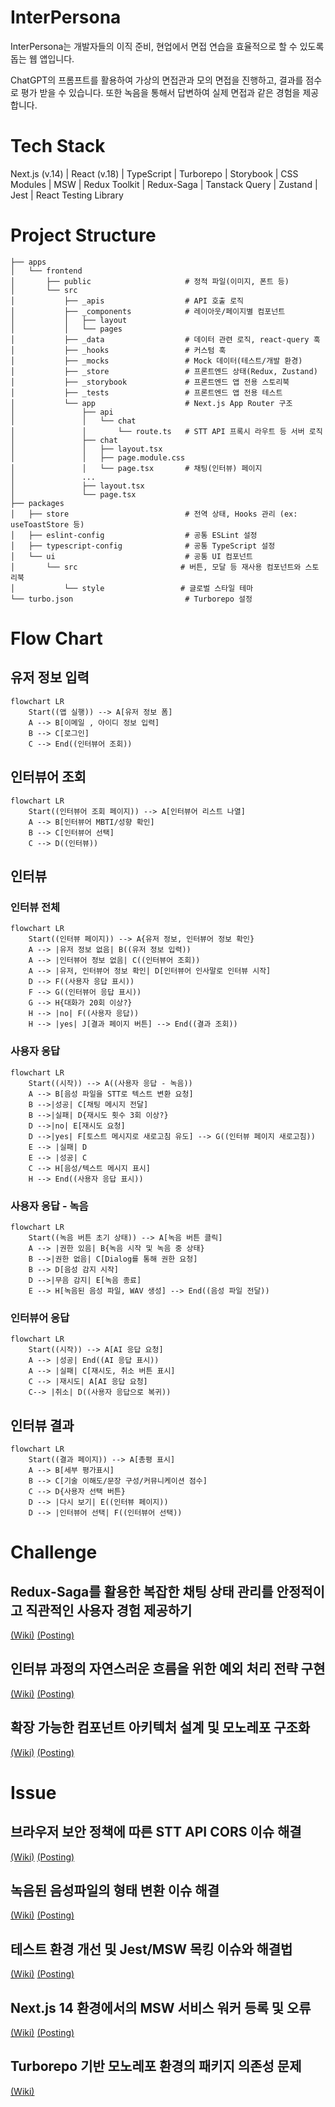 # InterPersona

InterPersona는 개발자들의 이직 준비, 현업에서 면접 연습을 효율적으로 할 수 있도록 돕는 웹 앱입니다.

ChatGPT의 프롬프트를 활용하여 가상의 면접관과 모의 면접을 진행하고, 결과를 점수로 평가 받을 수 있습니다.
또한 녹음을 통해서 답변하여 실제 면접과 같은 경험을 제공합니다.

# Tech Stack

Next.js (v.14) | React (v.18) | TypeScript | Turborepo | Storybook | CSS Modules | MSW | Redux Toolkit | Redux-Saga | Tanstack Query | Zustand | Jest | React Testing Library

# Project Structure

```
├── apps
│   └── frontend
│       ├── public                     # 정적 파일(이미지, 폰트 등)
│       └── src
│           ├── _apis                  # API 호출 로직
│           ├── _components            # 레이아웃/페이지별 컴포넌트
│           │   ├── layout
│           │   └── pages
│           ├── _data                  # 데이터 관련 로직, react-query 훅
│           ├── _hooks                 # 커스텀 훅
│           ├── _mocks                 # Mock 데이터(테스트/개발 환경)
│           ├── _store                 # 프론트엔드 상태(Redux, Zustand)
│           ├── _storybook             # 프론트엔드 앱 전용 스토리북
│           ├── _tests                 # 프론트엔드 앱 전용 테스트
│           └── app                    # Next.js App Router 구조
│               ├── api
│               │   └── chat
│               │       └── route.ts   # STT API 프록시 라우트 등 서버 로직
│               ├── chat
│               │   ├── layout.tsx
│               │   ├── page.module.css
│               │   └── page.tsx       # 채팅(인터뷰) 페이지
│               ...
│               ├── layout.tsx
│               └── page.tsx
├── packages
│   ├── store                          # 전역 상태, Hooks 관리 (ex: useToastStore 등)
│   ├── eslint-config                  # 공통 ESLint 설정
│   ├── typescript-config              # 공통 TypeScript 설정
│   └── ui                             # 공통 UI 컴포넌트
│       └── src                       # 버튼, 모달 등 재사용 컴포넌트와 스토리북
│           └── style                 # 글로벌 스타일 테마
└── turbo.json                         # Turborepo 설정
```

# Flow Chart

## 유저 정보 입력

```mermaid
flowchart LR
    Start((앱 실행)) --> A[유저 정보 폼]
    A --> B[이메일 , 아이디 정보 입력]
    B --> C[로그인]
    C --> End((인터뷰어 조회))
```

## 인터뷰어 조회

```mermaid
flowchart LR
    Start((인터뷰어 조회 페이지)) --> A[인터뷰어 리스트 나열]
    A --> B[인터뷰어 MBTI/성향 확인]
    B --> C[인터뷰어 선택]
    C --> D((인터뷰))
```

## 인터뷰

### 인터뷰 전체

```mermaid
flowchart LR
    Start((인터뷰 페이지)) --> A{유저 정보, 인터뷰어 정보 확인}
    A --> |유저 정보 없음| B((유저 정보 입력))
    A --> |인터뷰어 정보 없음| C((인터뷰어 조회))
    A --> |유저, 인터뷰어 정보 확인| D[인터뷰어 인사말로 인터뷰 시작]
    D --> F((사용자 응답 표시))
    F --> G((인터뷰어 응답 표시))
    G --> H{대화가 20회 이상?}
    H --> |no| F((사용자 응답))
    H --> |yes| J[결과 페이지 버튼] --> End((결과 조회))
```

### 사용자 응답

```mermaid
flowchart LR
    Start((시작)) --> A((사용자 응답 - 녹음))
    A --> B[음성 파일을 STT로 텍스트 변환 요청]
    B -->|성공| C[채팅 메시지 전달]
    B -->|실패| D{재시도 횟수 3회 이상?}
    D -->|no| E[재시도 요청]
    D -->|yes| F[토스트 메시지로 새로고침 유도] --> G((인터뷰 페이지 새로고침))
    E --> |실패| D
    E --> |성공| C
    C --> H[음성/텍스트 메시지 표시]
    H --> End((사용자 응답 표시))
```

### 사용자 응답 - 녹음

```mermaid
flowchart LR
    Start((녹음 버튼 초기 상태)) --> A[녹음 버튼 클릭]
    A --> |권한 있음| B{녹음 시작 및 녹음 중 상태}
    B -->|권한 없음| C[Dialog를 통해 권한 요청]
    B --> D[음성 감지 시작]
    D -->|무음 감지| E[녹음 종료]
    E --> H[녹음된 음성 파일, WAV 생성] --> End((음성 파일 전달))
```

### 인터뷰어 응답

```mermaid
flowchart LR
    Start((시작)) --> A[AI 응답 요청]
    A --> |성공| End((AI 응답 표시))
    A --> |실패| C[재시도, 취소 버튼 표시]
    C --> |재시도| A[AI 응답 요청]
    C--> |취소| D((사용자 응답으로 복귀))
```

## 인터뷰 결과

```mermaid
flowchart LR
    Start((결과 페이지)) --> A[총평 표시]
    A --> B[세부 평가표시]
    B --> C[기술 이해도/문장 구성/커뮤니케이션 점수]
    C --> D{사용자 선택 버튼}
    D --> |다시 보기| E((인터뷰 페이지))
    D --> |인터뷰어 선택| F((인터뷰어 선택))
```

# Challenge

## Redux-Saga를 활용한 복잡한 채팅 상태 관리를 안정적이고 직관적인 사용자 경험 제공하기

[(Wiki)](https://github.com/hmy751/inter-persona/wiki/Challenge#redux-saga%EB%A5%BC-%ED%99%9C%EC%9A%A9%ED%95%9C-%EB%B3%B5%EC%9E%A1%ED%95%9C-%EC%B1%84%ED%8C%85-%EC%83%81%ED%83%9C-%EA%B4%80%EB%A6%AC%EB%A5%BC-%EC%95%88%EC%A0%95%EC%A0%81%EC%9D%B4%EA%B3%A0-%EC%A7%81%EA%B4%80%EC%A0%81%EC%9D%B8-%EC%82%AC%EC%9A%A9%EC%9E%90-%EA%B2%BD%ED%97%98-%EC%A0%9C%EA%B3%B5%ED%95%98%EA%B8%B0-posting)
[(Posting)](https://medium.com/@hmy751/f-ton-%ED%95%B4%EC%BB%A4%ED%86%A4-%ED%9B%84%EA%B8%B0-interpersona-%ED%94%84%EB%A1%9C%EC%A0%9D%ED%8A%B8-%EA%B0%9C%EB%B0%9C%EA%B8%B0-ec58cb3cc7f8#:~:text=Redux%2DSaga%EB%A5%BC%20%ED%99%9C%EC%9A%A9%ED%95%9C%20%ED%94%84%EB%A1%AC%ED%94%84%ED%8A%B8%20%EB%8C%80%ED%99%94%20%EC%83%81%ED%83%9C%20%EA%B4%80%EB%A6%AC)

## 인터뷰 과정의 자연스러운 흐름을 위한 예외 처리 전략 구현

[(Wiki)](https://github.com/hmy751/inter-persona/wiki/Challenge#%EC%9D%B8%ED%84%B0%EB%B7%B0-%EA%B3%BC%EC%A0%95%EC%9D%98-%EC%9E%90%EC%97%B0%EC%8A%A4%EB%9F%AC%EC%9A%B4-%ED%9D%90%EB%A6%84%EC%9D%84-%EC%9C%84%ED%95%9C-%EC%98%88%EC%99%B8-%EC%B2%98%EB%A6%AC-%EC%A0%84%EB%9E%B5-%EA%B5%AC%ED%98%84posting)
[(Posting)](https://medium.com/@hmy751/%EC%9E%90%EC%97%B0%EC%8A%A4%EB%9F%AC%EC%9A%B4-%EC%82%AC%EC%9A%A9%EC%9E%90-%EA%B2%BD%ED%97%98%EC%9D%84-%EC%A0%9C%EA%B3%B5%ED%95%98%EA%B8%B0-%EC%9C%84%ED%95%9C-%EC%9D%B8%ED%84%B0%EB%B7%B0-%ED%94%84%EB%A1%9C%EC%84%B8%EC%8A%A4%EC%9D%98-%EC%98%88%EC%99%B8%EC%B2%98%EB%A6%AC-%EC%A0%84%EB%9E%B5-34fba16bdf9c)

## 확장 가능한 컴포넌트 아키텍처 설계 및 모노레포 구조화

[(Wiki)](https://github.com/hmy751/inter-persona/wiki/Challenge#%ED%99%95%EC%9E%A5-%EA%B0%80%EB%8A%A5%ED%95%9C-%EC%BB%B4%ED%8F%AC%EB%84%8C%ED%8A%B8-%EC%95%84%ED%82%A4%ED%85%8D%EC%B2%98-%EC%84%A4%EA%B3%84-%EB%B0%8F-%EB%AA%A8%EB%85%B8%EB%A0%88%ED%8F%AC-%EA%B5%AC%EC%A1%B0%ED%99%94-posting)
[(Posting)](https://medium.com/@hmy751/%ED%99%95%EC%9E%A5%EA%B0%80%EB%8A%A5%ED%95%9C-%EC%BB%B4%ED%8F%AC%EB%84%8C%ED%8A%B8-%EC%84%A4%EA%B3%84-a91326f09481)

# Issue

## 브라우저 보안 정책에 따른 STT API CORS 이슈 해결

[(Wiki)](https://github.com/hmy751/inter-persona/wiki/Issue#%EB%B8%8C%EB%9D%BC%EC%9A%B0%EC%A0%80-%EB%B3%B4%EC%95%88-%EC%A0%95%EC%B1%85%EC%97%90-%EB%94%B0%EB%A5%B8-stt-api-cors-%EC%9D%B4%EC%8A%88-%ED%95%B4%EA%B2%B0posting)
[(Posting)](https://medium.com/@hmy751/f-ton-%ED%95%B4%EC%BB%A4%ED%86%A4-%ED%9B%84%EA%B8%B0-interpersona-%ED%94%84%EB%A1%9C%EC%A0%9D%ED%8A%B8-%EA%B0%9C%EB%B0%9C%EA%B8%B0-ec58cb3cc7f8#:~:text=STT%20API%20%EC%9A%94%EC%B2%AD%2C%20CORS%20%EC%97%90%EB%9F%AC%20%EB%B0%9C%EC%83%9D)

## 녹음된 음성파일의 형태 변환 이슈 해결

[(Wiki)](https://github.com/hmy751/inter-persona/wiki/Issue#%EB%85%B9%EC%9D%8C%EB%90%9C-%EC%9D%8C%EC%84%B1%ED%8C%8C%EC%9D%BC%EC%9D%98-%ED%98%95%ED%83%9C-%EB%B3%80%ED%99%98-%EC%9D%B4%EC%8A%88-%ED%95%B4%EA%B2%B0posting)
[(Posting)](https://medium.com/@hmy751/f-ton-%ED%95%B4%EC%BB%A4%ED%86%A4-%ED%9B%84%EA%B8%B0-interpersona-%ED%94%84%EB%A1%9C%EC%A0%9D%ED%8A%B8-%EA%B0%9C%EB%B0%9C%EA%B8%B0-ec58cb3cc7f8#:~:text=%7D%0A%20%20%7D%0A%7D-,%EC%9D%8C%EC%84%B1%20%EB%85%B9%EC%9D%8C%2C%20%ED%8C%8C%EC%9D%BC%20%ED%8F%AC%EB%A7%B7%20%EC%97%90%EB%9F%AC,-MediaRecorder%20API%EB%A5%BC)

## 테스트 환경 개선 및 Jest/MSW 목킹 이슈와 해결법

[(Wiki)](https://github.com/hmy751/inter-persona/wiki/Issue#%ED%85%8C%EC%8A%A4%ED%8A%B8-%ED%99%98%EA%B2%BD-%EA%B0%9C%EC%84%A0-%EB%B0%8F-jestmsw-%EB%AA%A9%ED%82%B9-%EC%9D%B4%EC%8A%88%EC%99%80-%ED%95%B4%EA%B2%B0%EB%B2%95posting)
[(Posting)](https://medium.com/@hmy751/%ED%85%8C%EC%8A%A4%ED%8A%B8-%ED%99%98%EA%B2%BD-%EA%B0%9C%EC%84%A0%EA%B8%B0-jest-msw-%EB%AA%A9%ED%82%B9-%EC%9D%B4%EC%8A%88%EC%99%80-%ED%95%B4%EA%B2%B0%EB%B2%95-3f51a0fd9dca)

## Next.js 14 환경에서의 MSW 서비스 워커 등록 및 오류

[(Wiki)](https://github.com/hmy751/inter-persona/wiki/Issue#nextjs-14-%ED%99%98%EA%B2%BD%EC%97%90%EC%84%9C%EC%9D%98-msw-%EC%84%9C%EB%B9%84%EC%8A%A4-%EC%9B%8C%EC%BB%A4-%EB%93%B1%EB%A1%9D-%EB%B0%8F-%EC%98%A4%EB%A5%98posting)
[(Posting)](https://medium.com/@hmy751/%ED%85%8C%EC%8A%A4%ED%8A%B8-%ED%99%98%EA%B2%BD-%EA%B0%9C%EC%84%A0%EA%B8%B0-jest-msw-%EB%AA%A9%ED%82%B9-%EC%9D%B4%EC%8A%88%EC%99%80-%ED%95%B4%EA%B2%B0%EB%B2%95-3f51a0fd9dca#:~:text=%EC%9D%B4%EC%8A%88%205%3A%20MSW%EC%99%80%20Next.js%2014%20%ED%98%B8%ED%99%98%20%EB%AC%B8%EC%A0%9C)

## Turborepo 기반 모노레포 환경의 패키지 의존성 문제

[(Wiki)](https://github.com/hmy751/inter-persona/wiki/Issue#turborepo-%EA%B8%B0%EB%B0%98-%EB%AA%A8%EB%85%B8%EB%A0%88%ED%8F%AC-%ED%99%98%EA%B2%BD%EC%9D%98-%ED%8C%A8%ED%82%A4%EC%A7%80-%EC%9D%98%EC%A1%B4%EC%84%B1-%EB%AC%B8%EC%A0%9C)
